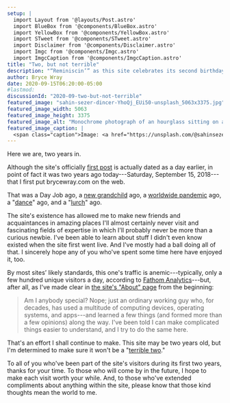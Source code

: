 ```yaml
---
setup: |
  import Layout from '@layouts/Post.astro'
  import BlueBox from '@components/BlueBox.astro'
  import YellowBox from '@components/YellowBox.astro'
  import STweet from '@components/STweet.astro'
  import Disclaimer from '@components/Disclaimer.astro'
  import Imgc from '@components/Imgc.astro'
  import ImgcCaption from '@components/ImgcCaption.astro'
title: "Two, but not terrible"
description: "“Reminiscin’” as this site celebrates its second birthday."
author: Bryce Wray
date: 2020-09-15T06:20:00-05:00
#lastmod:
discussionId: "2020-09-two-but-not-terrible"
featured_image: "sahin-sezer-dincer-YhoQj_EUi50-unsplash_5063x3375.jpg"
featured_image_width: 5063
featured_image_height: 3375
featured_image_alt: "Monochrome photograph of an hourglass sitting on a tree log"
featured_image_caption: |
  <span class="caption">Image: <a href="https://unsplash.com/@sahinsezerdincer?utm_source=unsplash&amp;utm_medium=referral&amp;utm_content=creditCopyText">Şahin Sezer Dinçer</a>; <a href="https://unsplash.com/s/photos/hourglass?utm_source=unsplash&amp;utm_medium=referral&amp;utm_content=creditCopyText">Unsplash</a></span>
---
```


Here we are, two years in.

Although the site's officially [first post](/posts/2018/09/hardy-press-wp-ssg-with-twist/) is actually dated as a day earlier, in point of fact it was two years ago today---Saturday, September 15, 2018---that I first put brycewray.com on the web.

That was a Day Job ago, a [new grandchild](/posts/2020/03/welcome-sweet-little-early-bird/) ago, a [worldwide pandemic](/posts/2020/03/coherence-covid-19/) ago, a "[dance](/posts/2019/12/sorta-strange-ssg-trip/)" ago, and a "[lurch](/posts/2020/09/goodbye-hello-part-5/)" ago.

The site's existence has allowed me to make new friends and acquaintances in amazing places I'll almost certainly never visit and fascinating fields of expertise in which I'll probably never be more than a curious newbie. I've been able to learn about stuff I didn't even know existed when the site first went live. And I've mostly had a ball doing all of that. I sincerely hope any of you who've spent some time here have enjoyed it, too.

By most sites’ likely standards, this one's traffic is anemic---typically, only a few hundred unique visitors a day, according to [Fathom Analytics](https://usefathom.com)---but, after all, as I've made clear in [the site's "About" page](/about) from the beginning:

> Am I anybody special? Nope; just an ordinary working guy who, for decades, has used a multitude of computing devices, operating systems, and apps---and learned a few things (and formed more than a few opinions) along the way. I've been told I can make complicated things easier to understand, and I try to do the same here.

That's an effort I shall continue to make. This site may be two years old, but I'm determined to make sure it won't be a "[terrible two](https://www.mayoclinic.org/healthy-lifestyle/infant-and-toddler-health/expert-answers/terrible-twos/faq-20058314)."

To all of you who've been part of the site's visitors during its first two years, thanks for your time. To those who will come by in the future, I hope to make each visit worth your while. And, to those who've extended compliments about anything within the site, please know that those kind thoughts mean the world to me.
